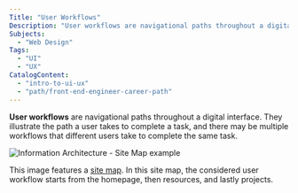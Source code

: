 ```yaml
---
Title: "User Workflows"
Description: "User workflows are navigational paths throughout a digital interface."
Subjects:
  - "Web Design"
Tags:
  - "UI"
  - "UX"
CatalogContent:
  - "intro-to-ui-ux"
  - "path/front-end-engineer-career-path"
---
```


**User workflows** are navigational paths throughout a digital interface. They illustrate the path a user takes to complete a task, and there may be multiple workflows that different users take to complete the same task.

![Information Architecture - Site Map example](https://static-assets.codecademy.com/Courses/intro-to-ui-and-ux/wireframes/information-architecture.png)

This image features a [site map](https://www.codecademy.com/resources/docs/uiux/site-map). In this site map, the considered user workflow starts from the homepage, then resources, and lastly projects.
